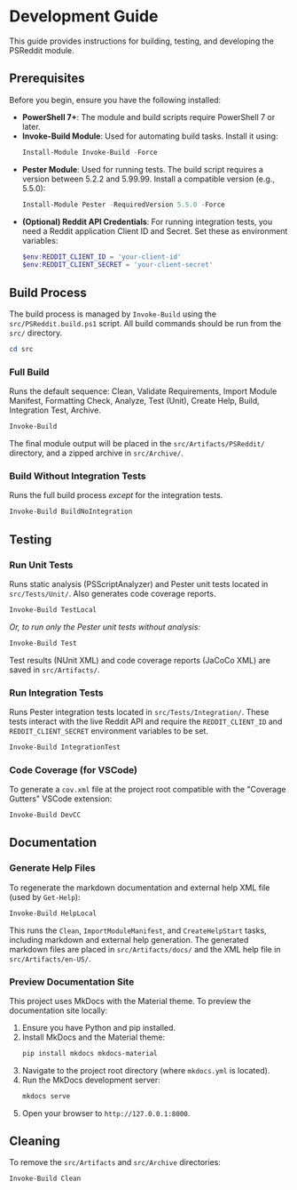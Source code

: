 # Development Guide

This guide provides instructions for building, testing, and developing the PSReddit module.

## Prerequisites

Before you begin, ensure you have the following installed:

*   **PowerShell 7+**: The module and build scripts require PowerShell 7 or later.
*   **Invoke-Build Module**: Used for automating build tasks. Install it using:
    ```powershell
    Install-Module Invoke-Build -Force
    ```
*   **Pester Module**: Used for running tests. The build script requires a version between 5.2.2 and 5.99.99. Install a compatible version (e.g., 5.5.0):
    ```powershell
    Install-Module Pester -RequiredVersion 5.5.0 -Force
    ```
*   **(Optional) Reddit API Credentials**: For running integration tests, you need a Reddit application Client ID and Secret. Set these as environment variables:
    ```powershell
    $env:REDDIT_CLIENT_ID = 'your-client-id'
    $env:REDDIT_CLIENT_SECRET = 'your-client-secret'
    ```

## Build Process

The build process is managed by `Invoke-Build` using the `src/PSReddit.build.ps1` script. All build commands should be run from the `src/` directory.

```powershell
cd src
```

### Full Build

Runs the default sequence: Clean, Validate Requirements, Import Module Manifest, Formatting Check, Analyze, Test (Unit), Create Help, Build, Integration Test, Archive.

```powershell
Invoke-Build
```

The final module output will be placed in the `src/Artifacts/PSReddit/` directory, and a zipped archive in `src/Archive/`.

### Build Without Integration Tests

Runs the full build process *except* for the integration tests.

```powershell
Invoke-Build BuildNoIntegration
```

## Testing

### Run Unit Tests

Runs static analysis (PSScriptAnalyzer) and Pester unit tests located in `src/Tests/Unit/`. Also generates code coverage reports.

```powershell
Invoke-Build TestLocal
```
*Or, to run only the Pester unit tests without analysis:*
```powershell
Invoke-Build Test
```
Test results (NUnit XML) and code coverage reports (JaCoCo XML) are saved in `src/Artifacts/`.

### Run Integration Tests

Runs Pester integration tests located in `src/Tests/Integration/`. These tests interact with the live Reddit API and require the `REDDIT_CLIENT_ID` and `REDDIT_CLIENT_SECRET` environment variables to be set.

```powershell
Invoke-Build IntegrationTest
```

### Code Coverage (for VSCode)

To generate a `cov.xml` file at the project root compatible with the "Coverage Gutters" VSCode extension:

```powershell
Invoke-Build DevCC
```

## Documentation

### Generate Help Files

To regenerate the markdown documentation and external help XML file (used by `Get-Help`):

```powershell
Invoke-Build HelpLocal
```
This runs the `Clean`, `ImportModuleManifest`, and `CreateHelpStart` tasks, including markdown and external help generation. The generated markdown files are placed in `src/Artifacts/docs/` and the XML help file in `src/Artifacts/en-US/`.

### Preview Documentation Site

This project uses MkDocs with the Material theme. To preview the documentation site locally:

1.  Ensure you have Python and pip installed.
2.  Install MkDocs and the Material theme:
    ```bash
    pip install mkdocs mkdocs-material
    ```
3.  Navigate to the project root directory (where `mkdocs.yml` is located).
4.  Run the MkDocs development server:
    ```bash
    mkdocs serve
    ```
5.  Open your browser to `http://127.0.0.1:8000`.

## Cleaning

To remove the `src/Artifacts` and `src/Archive` directories:

```powershell
Invoke-Build Clean